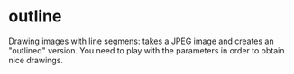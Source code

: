 outline
=======

Drawing images with line segmens: takes a JPEG image and creates an "outlined" version. You need to play with the parameters in order to obtain nice drawings.




